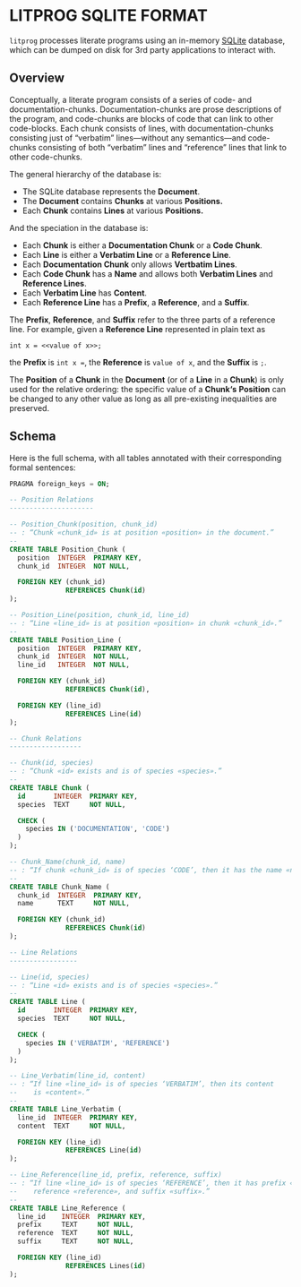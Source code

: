 # LITPROG SQLITE FORMAT

`litprog` processes literate programs using an in-memory
[SQLite](https://www.sqlite.org/) database, which can be dumped on disk
for 3rd party applications to interact with.

## Overview

Conceptually, a literate program consists of a series of code- and
documentation-chunks.
Documentation-chunks are prose descriptions of the program, and
code-chunks are blocks of code that can link to other code-blocks.
Each chunk consists of lines, with documentation-chunks consisting just
of “verbatim” lines—without any semantics—and code-chunks consisting of
both “verbatim” lines and “reference” lines that link to other
code-chunks.

The general hierarchy of the database is:

  - The SQLite database represents the **Document**.
  - The **Document** contains **Chunks** at various **Positions.**
  - Each **Chunk** contains **Lines** at various **Positions.**

And the speciation in the database is:

  - Each **Chunk** is either a **Documentation Chunk** or a **Code
    Chunk**.
  - Each **Line** is either a **Verbatim Line** or a **Reference Line**.
  - Each **Documentation Chunk** only allows **Vertbatim Lines**.
  - Each **Code Chunk** has a **Name** and allows both **Verbatim
    Lines** and **Reference Lines**.
  - Each **Verbatim Line** has **Content**.
  - Each **Reference Line** has a **Prefix**, a **Reference**, and a
    **Suffix**.

The **Prefix**, **Reference**, and **Suffix** refer to the three parts
of a reference line.
For example, given a **Reference Line** represented in plain text as

```
int x = <<value of x>>;
```

the **Prefix** is `int x =`, the **Reference** is `value of x`, and the
**Suffix** is `;`.

The **Position** of a **Chunk** in the **Document** (or of a **Line** in
a **Chunk**) is only used for the relative ordering: the specific value
of a **Chunk‘s** **Position** can be changed to any other value as long
as all pre-existing inequalities are preserved.

## Schema

Here is the full schema, with all tables annotated with their
corresponding formal sentences:

```SQL
PRAGMA foreign_keys = ON;

-- Position Relations
---------------------

-- Position_Chunk(position, chunk_id)
-- : “Chunk «chunk_id» is at position «position» in the document.”
--
CREATE TABLE Position_Chunk (
  position  INTEGER  PRIMARY KEY,
  chunk_id  INTEGER  NOT NULL,

  FOREIGN KEY (chunk_id)
              REFERENCES Chunk(id)
);

-- Position_Line(position, chunk_id, line_id)
-- : “Line «line_id» is at position «position» in chunk «chunk_id».”
--
CREATE TABLE Position_Line (
  position  INTEGER  PRIMARY KEY,
  chunk_id  INTEGER  NOT NULL,
  line_id   INTEGER  NOT NULL,

  FOREIGN KEY (chunk_id)
              REFERENCES Chunk(id),

  FOREIGN KEY (line_id)
              REFERENCES Line(id)
);

-- Chunk Relations
------------------

-- Chunk(id, species)
-- : “Chunk «id» exists and is of species «species».”
--
CREATE TABLE Chunk (
  id       INTEGER  PRIMARY KEY,
  species  TEXT     NOT NULL,

  CHECK (
    species IN ('DOCUMENTATION', 'CODE')
  )
);

-- Chunk_Name(chunk_id, name)
-- : “If chunk «chunk_id» is of species ‘CODE’, then it has the name «name».”
--
CREATE TABLE Chunk_Name (
  chunk_id  INTEGER  PRIMARY KEY,
  name      TEXT     NOT NULL,

  FOREIGN KEY (chunk_id)
              REFERENCES Chunk(id)
);

-- Line Relations
-----------------

-- Line(id, species)
-- : “Line «id» exists and is of species «species».”
--
CREATE TABLE Line (
  id       INTEGER  PRIMARY KEY,
  species  TEXT     NOT NULL,

  CHECK (
    species IN ('VERBATIM', 'REFERENCE')
  )
);

-- Line_Verbatim(line_id, content)
-- : “If line «line_id» is of species ‘VERBATIM’, then its content
--    is «content».”
--
CREATE TABLE Line_Verbatim (
  line_id  INTEGER  PRIMARY KEY,
  content  TEXT     NOT NULL,

  FOREIGN KEY (line_id)
              REFERENCES Line(id)
);

-- Line_Reference(line_id, prefix, reference, suffix)
-- : “If line «line_id» is of species ‘REFERENCE’, then it has prefix «prefix»,
--    reference «reference», and suffix «suffix».”
--
CREATE TABLE Line_Reference (
  line_id    INTEGER  PRIMARY KEY,
  prefix     TEXT     NOT NULL,
  reference  TEXT     NOT NULL,
  suffix     TEXT     NOT NULL,

  FOREIGN KEY (line_id)
              REFERENCES Lines(id)
);
```
